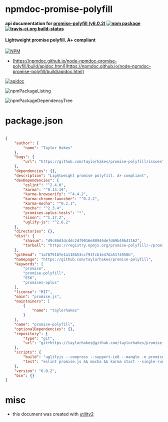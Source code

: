 # npmdoc-promise-polyfill

#### api documentation for  [promise-polyfill (v6.0.2)](https://github.com/taylorhakes/promise-polyfill)  [![npm package](https://img.shields.io/npm/v/npmdoc-promise-polyfill.svg?style=flat-square)](https://www.npmjs.org/package/npmdoc-promise-polyfill) [![travis-ci.org build-status](https://api.travis-ci.org/npmdoc/node-npmdoc-promise-polyfill.svg)](https://travis-ci.org/npmdoc/node-npmdoc-promise-polyfill)

#### Lightweight promise polyfill. A+ compliant

[![NPM](https://nodei.co/npm/promise-polyfill.png?downloads=true&downloadRank=true&stars=true)](https://www.npmjs.com/package/promise-polyfill)

- [https://npmdoc.github.io/node-npmdoc-promise-polyfill/build/apidoc.html](https://npmdoc.github.io/node-npmdoc-promise-polyfill/build/apidoc.html)

[![apidoc](https://npmdoc.github.io/node-npmdoc-promise-polyfill/build/screenCapture.buildCi.browser.%252Ftmp%252Fbuild%252Fapidoc.html.png)](https://npmdoc.github.io/node-npmdoc-promise-polyfill/build/apidoc.html)

![npmPackageListing](https://npmdoc.github.io/node-npmdoc-promise-polyfill/build/screenCapture.npmPackageListing.svg)

![npmPackageDependencyTree](https://npmdoc.github.io/node-npmdoc-promise-polyfill/build/screenCapture.npmPackageDependencyTree.svg)



# package.json

```json

{
    "author": {
        "name": "Taylor Hakes"
    },
    "bugs": {
        "url": "https://github.com/taylorhakes/promise-polyfill/issues"
    },
    "dependencies": {},
    "description": "Lightweight promise polyfill. A+ compliant",
    "devDependencies": {
        "eslint": "^2.4.0",
        "karma": "^0.13.19",
        "karma-browserify": "^4.4.2",
        "karma-chrome-launcher": "^0.2.2",
        "karma-mocha": "^0.2.1",
        "mocha": "^2.3.4",
        "promises-aplus-tests": "*",
        "sinon": "^1.17.2",
        "uglify-js": "^2.6.2"
    },
    "directories": {},
    "dist": {
        "shasum": "d9c86d3dc4dc2df9016e88946defd69b49b41162",
        "tarball": "https://registry.npmjs.org/promise-polyfill/-/promise-polyfill-6.0.2.tgz"
    },
    "gitHead": "1a787918fe1a118b53ccf93fcb1e47da51f4950b",
    "homepage": "https://github.com/taylorhakes/promise-polyfill",
    "keywords": [
        "promise",
        "promise-polyfill",
        "ES6",
        "promises-aplus"
    ],
    "license": "MIT",
    "main": "promise.js",
    "maintainers": [
        {
            "name": "taylorhakes"
        }
    ],
    "name": "promise-polyfill",
    "optionalDependencies": {},
    "repository": {
        "type": "git",
        "url": "git+https://taylorhakes@github.com/taylorhakes/promise-polyfill.git"
    },
    "scripts": {
        "build": "uglifyjs --compress --support-ie8 --mangle -o promise.min.js -- promise.js ",
        "test": "eslint promise.js && mocha && karma start --single-run"
    },
    "version": "6.0.2",
    "bin": {}
}
```



# misc
- this document was created with [utility2](https://github.com/kaizhu256/node-utility2)
